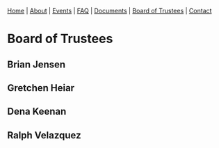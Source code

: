 [Home](index.md) | [About](about.md) | [Events](events.md) | [FAQ](faq.md) | [Documents](documents.md) | [Board of Trustees](trustees.md) | [Contact](contact.md)

# Board of Trustees


## Brian Jensen
## Gretchen Heiar
## Dena Keenan
## Ralph Velazquez
